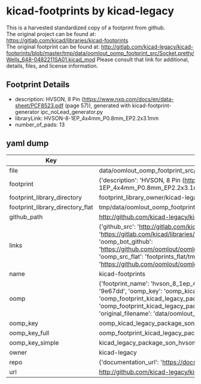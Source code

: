 # kicad-footprints by kicad-legacy  
This is a harvested standardized copy of a footprint from github.  
The original project can be found at:  
https://gitlab.com/kicad/libraries/kicad-footprints  
The original footprint can be found at:
http://gitlab.com/kicad-legacy/kicad-footprints/blob/master/tmp/data/oomlout_oomp_footprint_src/Socket.pretty/Wells_648-0482211SA01.kicad_mod
Please consult that link for additional, details, files, and license information.  
## Footprint Details
* description: HVSON, 8 Pin (https://www.nxp.com/docs/en/data-sheet/PCF8523.pdf (page 57)), generated with kicad-footprint-generator ipc_noLead_generator.py  
* libraryLink: HVSON-8-1EP_4x4mm_P0.8mm_EP2.2x3.1mm  
* number_of_pads: 13  
## yaml dump  
| Key | Value |  
| --- | --- |  
| file | data/oomlout_oomp_footprint_src/kicad-footprints/Package_SON.pretty/HVSON-8-1EP_4x4mm_P0.8mm_EP2.2x3.1mm.kicad_mod |  
| footprint | {'description': 'HVSON, 8 Pin (https://www.nxp.com/docs/en/data-sheet/PCF8523.pdf (page 57)), generated with kicad-footprint-generator ipc_noLead_generator.py', 'libraryLink': 'HVSON-8-1EP_4x4mm_P0.8mm_EP2.2x3.1mm', 'number_of_pads': 13} |  
| footprint_library_directory | footprint_library_owner/kicad-legacy_kicad-footprints |  
| footprint_library_directory_flat | tmp/data/oomlout_oomp_footprint_src/footprints_flat/kicad_legacy_package_son_hvson_8_1ep_4x4mm_p0_8mm_ep2_2x3_1mm/working |  
| github_path | http://github.com/kicad-legacy/kicad-footprints/blob/master/tmp/data/oomlout_oomp_footprint_src/Package_SON.pretty/HVSON-8-1EP_4x4mm_P0.8mm_EP2.2x3.1mm.kicad_mod |  
| links | {'github_src': 'http://gitlab.com/kicad-legacy/kicad-footprints/blob/master/tmp/data/oomlout_oomp_footprint_src/Socket.pretty/Wells_648-0482211SA01.kicad_mod', 'github_src_repo': 'https://gitlab.com/kicad/libraries/kicad-footprints', 'oomp_bot': 'tmp/data/oomlout_oomp_footprint_src/footprints/kicad_legacy_package_son_hvson_8_1ep_4x4mm_p0_8mm_ep2_2x3_1mm/working', 'oomp_bot_github': 'https://github.com/oomlout/oomlout_oomp_footprint_bot/tree/main/tmp/data/oomlout_oomp_footprint_src/footprints/kicad_legacy_package_son_hvson_8_1ep_4x4mm_p0_8mm_ep2_2x3_1mm/working', 'oomp_src_flat': 'footprints_flat/tmp/data/oomlout_oomp_footprint_src/footprints_flat/kicad_legacy_package_son_hvson_8_1ep_4x4mm_p0_8mm_ep2_2x3_1mm/working', 'oomp_src_flat_github': 'https://github.com/oomlout/oomlout_oomp_footprint_src/tree/main/tmp/data/oomlout_oomp_footprint_src/footprints_flat/kicad_legacy_package_son_hvson_8_1ep_4x4mm_p0_8mm_ep2_2x3_1mm/working'} |  
| name | kicad-footprints |  
| oomp | {'footprint_name': 'hvson_8_1ep_4x4mm_p0_8mm_ep2_2x3_1mm', 'library_name': 'package_son', 'md5': '9e67ddfdb654fc3b5e0317efd57c2f60', 'md5_10': '9e67ddfdb6', 'md5_5': '9e67d', 'md5_6': '9e67dd', 'oomp_key': 'oomp_kicad_legacy_package_son_hvson_8_1ep_4x4mm_p0_8mm_ep2_2x3_1mm', 'oomp_key_extra': 'oomp_footprint_kicad_legacy_package_son_hvson_8_1ep_4x4mm_p0_8mm_ep2_2x3_1mm', 'oomp_key_full': 'oomp_footprint_kicad_legacy_package_son_hvson_8_1ep_4x4mm_p0_8mm_ep2_2x3_1mm_9e67dd', 'oomp_key_simple': 'kicad_legacy_package_son_hvson_8_1ep_4x4mm_p0_8mm_ep2_2x3_1mm', 'original_filename': 'data/oomlout_oomp_footprint_src/kicad-footprints/Package_SON.pretty/HVSON-8-1EP_4x4mm_P0.8mm_EP2.2x3.1mm.kicad_mod', 'owner_name': 'kicad_legacy'} |  
| oomp_key | oomp_kicad_legacy_package_son_hvson_8_1ep_4x4mm_p0_8mm_ep2_2x3_1mm |  
| oomp_key_full | oomp_footprint_kicad_legacy_package_son_hvson_8_1ep_4x4mm_p0_8mm_ep2_2x3_1mm |  
| oomp_key_simple | kicad_legacy_package_son_hvson_8_1ep_4x4mm_p0_8mm_ep2_2x3_1mm |  
| owner | kicad-legacy |  
| repo | {'documentation_url': 'https://docs.github.com/rest/repos/repos#get-a-repository', 'message': 'Not Found'} |  
| url | http://github.com/kicad-legacy/kicad-footprints |  

